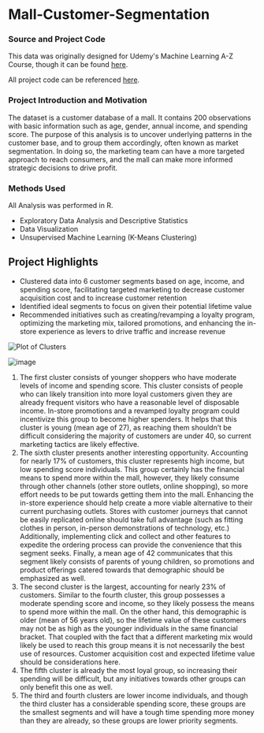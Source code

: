 # Mall-Customer-Segmentation

### Source and Project Code 
This data was originally designed for Udemy's Machine Learning A-Z Course, though it can be found [here](https://github.com/PatrickJWalsh/Mall-Customer-Segmentation/blob/master/Mall%20Customers.csv).  

All project code can be referenced [here](https://github.com/PatrickJWalsh/Mall-Customer-Segmentation/blob/master/Mall%20Customer%20Clustering.R).

### Project Introduction and Motivation
The dataset is a customer database of a mall.  It contains 200 observations with basic information such as age, gender, annual income, and spending score.  The purpose of this analysis is to uncover underlying patterns in the customer base, and to group them accordingly, often known as market segmentation.  In doing so, the marketing team can have a more targeted approach to reach consumers, and the mall can make more informed strategic decisions to drive profit. 

### Methods Used
All Analysis was performed in R.

* Exploratory Data Analysis and Descriptive Statistics
* Data Visualization
* Unsupervised Machine Learning (K-Means Clustering)

## Project Highlights
* Clustered data into 6 customer segments based on age, income, and spending score, facilitating targeted marketing to decrease customer acquisition cost and to increase customer retention
* Identified ideal segments to focus on given their potential lifetime value
* Recommended initiatives such as creating/revamping a loyalty program, optimizing the marketing mix, tailored promotions, and enhancing the in-store experience as levers to drive traffic and increase revenue   

![Plot of Clusters](https://user-images.githubusercontent.com/71853253/95225835-380b8780-07ca-11eb-9fcd-9b0240791ba1.png)

![image](https://user-images.githubusercontent.com/71853253/95238012-ecaba600-07d6-11eb-8e9b-45365182fc36.png)

1)	The first cluster consists of younger shoppers who have moderate levels of income and spending score.  This cluster consists of people who can likely transition into more loyal customers given they are already frequent visitors who have a reasonable level of disposable income.  In-store promotions and a revamped loyalty program could incentivize this group to become higher spenders.  It helps that this cluster is young (mean age of 27), as reaching them shouldn’t be difficult considering the majority of customers are under 40, so current marketing tactics are likely effective.
2)  The sixth cluster presents another interesting opportunity.  Accounting for nearly 17% of customers, this cluster represents high income, but low spending score individuals.  This group certainly has the financial means to spend more within the mall, however, they likely consume through other channels (other store outlets, online shopping), so more effort needs to be put towards getting them into the mall. Enhancing the in-store experience should help create a more viable alternative to their current purchasing outlets.  Stores with customer journeys that cannot be easily replicated online should take full advantage (such as fitting clothes in person, in-person demonstrations of technology, etc.)  Additionally, implementing click and collect and other features to expedite the ordering process can provide the convenience that this segment seeks.  Finally, a mean age of 42 communicates that this segment likely consists of parents of young children, so promotions and product offerings catered towards that demographic should be emphasized as well.  
3)	The second cluster is the largest, accounting for nearly 23% of customers.  Similar to the fourth cluster, this group possesses a moderate spending score and income, so they likely possess the means to spend more within the mall.  On the other hand, this demographic is older (mean of 56 years old), so the lifetime value of these customers may not be as high as the younger individuals in the same financial bracket.  That coupled with the fact that a different marketing mix would likely be used to reach this group means it is not necessarily the best use of resources.  Customer acquisition cost and expected lifetime value should be considerations here.  
4)	The fifth cluster is already the most loyal group, so increasing their spending will be difficult, but any initiatives towards other groups can only benefit this one as well.
5)	The third and fourth clusters are lower income individuals, and though the third cluster has a considerable spending score, these groups are the smallest segments and will have a tough time spending more money than they are already, so these groups are lower priority segments.  


